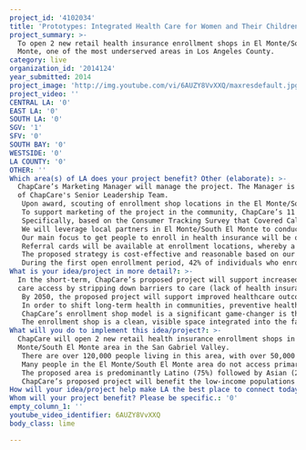 ```yaml
---
project_id: '4102034'
title: 'Prototypes: Integrated Health Care for Women and Their Children'
project_summary: >-
  To open 2 new retail health insurance enrollment shops in El Monte/South El
  Monte, one of the most underserved areas in Los Angeles County.
category: live
organization_id: '2014124'
year_submitted: 2014
project_image: 'http://img.youtube.com/vi/6AUZY8VvXXQ/maxresdefault.jpg'
project_video: ''
CENTRAL LA: '0'
EAST LA: '0'
SOUTH LA: '0'
SGV: '1'
SFV: '0'
SOUTH BAY: '0'
WESTSIDE: '0'
LA COUNTY: '0'
OTHER: ''
Which area(s) of LA does your project benefit? Other (elaborate): >-
  ChapCare’s Marketing Manager will manage the project. The Manager is a member
  of ChapCare's Senior Leadership Team.
   Upon award, scouting of enrollment shop locations in the El Monte/South El Monte area will begin. Based on previous experience, we expect to locate the 2 shop spaces within 4 weeks, with an additional 2 weeks required to operationalize the sites.
   To support marketing of the project in the community, ChapCare’s 11 member Outreach Department will launch an outreach and education campaign to generate leads that will be enrolled at the 2 shops. 
   Specifically, based on the Consumer Tracking Survey that Covered California conducted (May 6, 2014), we know that the vast majority of people are aware of the Affordable Care Act (ACA) and their health insurance options, but what many have not chosen to do is enroll. What this means is that continued education is paramount to decrease barriers to enrollment. 
   We will leverage local partners in El Monte/South El Monte to conduct the majority of outreach work (i.e. making flyers available at their locations). These include the El Monte/South El Monte Chamber of Commerce, Greater El Monte Community Hospital, local school districts, community based organizations, libraries, etc. Outreach conducted by ChapCare directly will focus on locations where the populations live, work, shop, and play; and local high volume locations and events.
   Our main focus to get people to enroll in health insurance will be on planning an aggressive education campaign that will provide group presentations to capitalize on the awareness already created. Education presentations will provide general information about health insurance, and more targeted information that seeks to respond to consumer concerns.
   Referral cards will be available at enrollment locations, whereby a consumer can write a note to a friend about their positive experience enrolling into health insurance, and to encourage them to enroll. These will be mailed at no cost to the client. 
   The proposed strategy is cost-effective and reasonable based on our previous experience and lessons learned.
   During the first open enrollment period, 42% of individuals who enrolled at our enrollment shop in Pasadena did so after a friend or family member enrolled and told them about it. As seen during the first open enrollment period, we expect the initial Outreach & Education to launch a multiplying effect that will leverage limited dollars into a sustained wave of activity.
What is your idea/project in more detail?: >-
  In the short-term, ChapCare’s proposed project will support increased health
  care access by stripping down barriers to care (lack of health insurance).
   By 2050, the proposed project will support improved healthcare outcomes, and healthcare as a key driver of economic viability. Studies have shown that many low-income individuals miss significant amounts of time at school and/or work because of poor health; in many instances, affecting their long-term financial viability. These affects can sometimes be so significant, as to be generational in impact.
   In order to shift long-term health in communities, preventive health care is key. In order for people to pro-actively access health care, health insurance is essential. 
   ChapCare’s enrollment shop model is a significant game-changer is this area since it promotes a culture of coverage in communities by normalizing the health insurance process. In most instances, for those who choose to enroll, they have to stand on long lines in a County office to enroll in Medi-Cal or call a phone bank in Sacramento to enroll in Covered California. For those who choose not to enroll there are many issues that need to be overcome such as: a lack of trust, cultural and linguistic barriers, and/or an inability to navigate the complicated health insurance system on their own.
   The enrollment shop is a clean, visible space integrated into the fabric of the community, supported by people the community knows and trusts, that makes enrolling in health insurance feel no different than going to the post office or grocery store.
What will you do to implement this idea/project?: >-
  ChapCare will open 2 new retail health insurance enrollment shops in the El
  Monte/South El Monte area in the San Gabriel Valley. 
   There are over 120,000 people living in this area, with over 50,000 living at or below 200% of the Federal Poverty Level ($22,980 for a single person) who have not accessed health care services. As a result, the area has experienced some of the worst health indicators in Los Angeles County; specifically, the area’s obesity rate ranks 116 out of 117 cities in the County, with over 31% of adults being obese, which has led to high rates of hypertension and diabetes.
   Many people in the El Monte/South El Monte area do not access primary health care services due to a lack of health insurance, which is one of the key barriers to people accessing needed medical services. In the proposed area, there are 39,438 low-income people (living at 400% or below of the Federal Poverty Level) that currently do not have health insurance; of which, 21,789 are eligible for Covered California, and 17,649 can access free insurance (Medi-Cal). 
   The proposed area is predominantly Latino (75%) followed by Asian (20%), with the Asian population being predominantly Chinese and Vietnamese, making services that are culturally and linguistically competent of critical importance.
   ChapCare’s proposed project will benefit the low-income populations of the El Monte/South El Monte region by providing easily accessible health insurance enrollment services. The project will provide services in a culturally and linguistically competent manner that is responsive to the needs of the community.
How will your idea/project help make LA the best place to connect today? In LA2050?: Not applicable.
Whom will your project benefit? Please be specific.: '0'
empty_column_1: ''
youtube_video_identifier: 6AUZY8VvXXQ
body_class: lime

---
```

